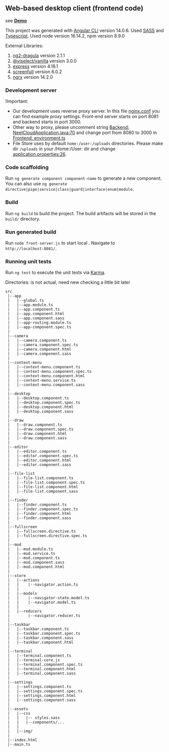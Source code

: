 ## Web-based desktop client (frontend code)

see **[Demo](https://neetcloud.dev)**

This project was generated with [Angular CLI](https://github.com/angular/angular-cli) version 14.0.6. 
Used [SASS](https://sass-lang.com) and [Typescript](https://www.typescriptlang.org).
Used node version 16.14.2, npm version 8.9.0

External Libraries:
1. [ng2-dragula](https://www.npmjs.com/package/ng2-dragula) version 2.1.1
2. [@viselect/vanilla](https://www.npmjs.com/package/@viselect/vanilla) version 3.0.0
3. [express](https://www.npmjs.com/package/express) version 4.18.1
4. [screenfull](https://www.npmjs.com/package/screenfull) version 6.0.2
5. [ngrx](https://ngrx.io) version 14.2.0

### Development server

!Important:
- Our development uses reverse proxy server. In this file [nginx.conf](../nginx/nginx.conf) you can find example proxy settings. Front-end server starts on port 8081 and backend starts in port 3000. 
-  Other way to proxy, please uncomment string [Backend: NeetCloudApplication.java:70](../server/src/main/java/dev/neetcloud/api/NeetCloudApplication.java#L70) and change port from 8080 to 3000 in [Frontend: environment.ts](./src/environments/environment.ts)
- File Store uses by default ```home:/user:/uploads``` directories. Please make dir ```/uploads``` in your /Home:/User: dir and change [application.properties:26](../server/src/main/resources/application.properties#L26).

### Code scaffolding

Run `ng generate component component-name` to generate a new component. You can also use `ng generate directive|pipe|service|class|guard|interface|enum|module`.

### Build

Run `ng build` to build the project. The build artifacts will be stored in the `build/` directory.

### Run generated build

Run `node front-server.js` to start local . Navigate to `http://localhost:8081/`.

### Running unit tests

Run `ng test` to execute the unit tests via [Karma](https://karma-runner.github.io).


Directories: is not actual, need new checking a little bit later
```
src
 |--app
 |	 |--global.ts 
 |	 |--app.module.ts
 |	 |--app.component.ts
 |	 |--app.component.html
 |	 |--app.component.sass
 |	 |--app-routing.module.ts
 |	 |--app-component.spec.ts
 |
 |--camera
 |   |--camera.component.ts
 |	 |--camera.component.spec.ts
 |	 |--camera.component.html
 |	 |--camera.component.sass
 |
 |--context-menu
 |   |--context-menu.component.ts
 |	 |--context-menu.component.spec.ts
 |	 |--context-menu.component.html
 |	 |--context-menu.service.ts
 |	 |--context-menu.component.sass
 |
 |--desktop
 |	 |--desktop.component.ts
 |	 |--desktop.component.spec.ts
 |	 |--desktop.component.html
 |	 |--desktop.component.sass
 |
 |--draw
 |   |--draw.component.ts
 |	 |--draw.component.spec.ts
 |	 |--draw.component.html
 |	 |--draw.component.sass
 |
 |--editor
 |   |--editor.component.ts
 |	 |--editor.component.spec.ts
 |	 |--editor.component.html
 |	 |--editor.component.sass
 |
 |--file-list
 |   |--file-list.component.ts
 |	 |--file-list.component.spec.ts
 |	 |--file-list.component.html
 |	 |--file-list.component.sass
 |
 |--finder
 |   |--finder.component.ts
 |	 |--finder.component.spec.ts
 |	 |--finder.component.html
 |	 |--finder.component.sass
 |
 |--fullscreen
 |	 |--fullscreen.directive.ts
 |	 |--fullscreen.directive.spec.ts
 |
 |--mod
 |	 |--mod.module.ts
 |	 |--mod.service.ts
 |	 |--mod.component.ts
 |	 |--mod.component.sass
 |	 |--mod.component.html
 |
 |--store
 |	 |--actions
 |	 |    |--navigator.action.ts
 |	 |
 |	 |--models
 |	 |	  |--navigator-state.model.ts
 |	 |	  |--navigator.model.ts
 |   |
 |	 |--reducers
 |		  |--navigator.reducer.ts
 |
 |--taskbar
 |	 |--taskbar.component.ts
 |	 |--taskbar.component.spec.ts
 |	 |--taskbar.component.sass
 |	 |--taskbar.component.html
 |
 |--terminal
 |   |--terminal.component.ts
 |	 |--terminal-core.js
 |	 |--terminal.component.spec.ts
 |	 |--terminal.component.html
 |	 |--terminal.component.sass
 |
 |--settings
 |   |--settings.component.ts
 |	 |--settings.component.spec.ts
 |	 |--settings.component.html
 |	 |--settings.component.sass
 |
 |--assets
 |	 |--css
 |	 | 	 |-- styles.sass
 |	 |	 |--components/...
 |   |
 |	 |--img/
 |
 |--index.html
 |--main.ts
```